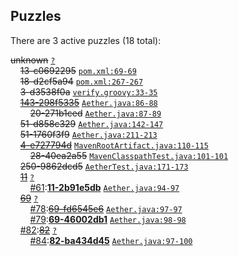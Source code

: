 ## Puzzles

There are 3 active puzzles (18 total):


<del>unknown</del> [`?`](../master/?)<br/>
&nbsp;&nbsp;&nbsp;&nbsp;<del>13-c0692295</del> [`pom.xml:69-69`](../master/pom.xml#L69-L69)<br/>
&nbsp;&nbsp;&nbsp;&nbsp;<del>18-d2cf5a94</del> [`pom.xml:267-267`](../master/pom.xml#L267-L267)<br/>
&nbsp;&nbsp;&nbsp;&nbsp;<del>3-d3538f0a</del> [`verify.groovy:33-35`](../master/src/it/mirror-usage/verify.groovy#L33-L35)<br/>
&nbsp;&nbsp;&nbsp;&nbsp;[<del>143-298f5335</del>](https://github.com/jcabi/jcabi-aether/issues/20) [`Aether.java:86-88`](../master/src/main/java/com/jcabi/aether/Aether.java#L86-L88)<br/>
&nbsp;&nbsp;&nbsp;&nbsp;&nbsp;&nbsp;&nbsp;&nbsp;<del>20-271b1ced</del> [`Aether.java:87-89`](../master/src/main/java/com/jcabi/aether/Aether.java#L87-L89)<br/>
&nbsp;&nbsp;&nbsp;&nbsp;<del>51-d858c329</del> [`Aether.java:142-147`](../master/src/main/java/com/jcabi/aether/Aether.java#L142-L147)<br/>
&nbsp;&nbsp;&nbsp;&nbsp;<del>51-1760f3f9</del> [`Aether.java:211-213`](../master/src/main/java/com/jcabi/aether/Aether.java#L211-L213)<br/>
&nbsp;&nbsp;&nbsp;&nbsp;[<del>4-e727794d</del>](https://github.com/jcabi/jcabi-aether/issues/28) [`MavenRootArtifact.java:110-115`](../master/src/main/java/com/jcabi/aether/MavenRootArtifact.java#L110-L115)<br/>
&nbsp;&nbsp;&nbsp;&nbsp;&nbsp;&nbsp;&nbsp;&nbsp;<del>28-40ea2a55</del> [`MavenClasspathTest.java:101-101`](../master/src/test/java/com/jcabi/aether/MavenClasspathTest.java#L101-L101)<br/>
&nbsp;&nbsp;&nbsp;&nbsp;<del>250-9862dcd5</del> [`AetherTest.java:171-173`](../master/src/test/java/com/jcabi/aether/AetherTest.java#L171-L173)<br/>
&nbsp;&nbsp;&nbsp;&nbsp;[<del>11</del>](https://github.com/jcabi/jcabi-aether/issues/11) [`?`](../master/?)<br/>
&nbsp;&nbsp;&nbsp;&nbsp;&nbsp;&nbsp;&nbsp;&nbsp;[#61](https://github.com/jcabi/jcabi-aether/issues/61):[**11-2b91e5db**](https://github.com/jcabi/jcabi-aether/issues/61) [`Aether.java:94-97`](../master/src/main/java/com/jcabi/aether/Aether.java#L94-L97)<br/>
&nbsp;&nbsp;&nbsp;&nbsp;[<del>69</del>](https://github.com/jcabi/jcabi-aether/issues/69) [`?`](../master/?)<br/>
&nbsp;&nbsp;&nbsp;&nbsp;&nbsp;&nbsp;&nbsp;&nbsp;[#78](https://github.com/jcabi/jcabi-aether/issues/78):[<del>69-fd6545e6</del>](https://github.com/jcabi/jcabi-aether/issues/78) [`Aether.java:97-97`](../master/src/main/java/com/jcabi/aether/Aether.java#L97-L97)<br/>
&nbsp;&nbsp;&nbsp;&nbsp;&nbsp;&nbsp;&nbsp;&nbsp;[#79](https://github.com/jcabi/jcabi-aether/issues/79):[**69-46002db1**](https://github.com/jcabi/jcabi-aether/issues/79) [`Aether.java:98-98`](../master/src/main/java/com/jcabi/aether/Aether.java#L98-L98)<br/>
&nbsp;&nbsp;&nbsp;&nbsp;[#82](https://github.com/jcabi/jcabi-aether/issues/82):[<del>82</del>](https://github.com/jcabi/jcabi-aether/issues/82) [`?`](../master/?)<br/>
&nbsp;&nbsp;&nbsp;&nbsp;&nbsp;&nbsp;&nbsp;&nbsp;[#84](https://github.com/jcabi/jcabi-aether/issues/84):[**82-ba434d45**](https://github.com/jcabi/jcabi-aether/issues/84) [`Aether.java:97-100`](../master/src/main/java/com/jcabi/aether/Aether.java#L97-L100)<br/>